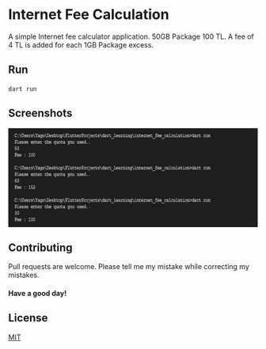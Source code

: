# Internet Fee Calculation

A simple Internet fee calculator application. 50GB Package 100 TL. A fee of 4 TL is added for each 1GB Package excess.

## Run

```
dart run
```

## Screenshots

<img align="center" width="650" height="200" src="screenshots/screenshot.png">

## Contributing

Pull requests are welcome. Please tell me my mistake while correcting my mistakes.

#### Have a good day!

## License

[MIT](https://choosealicense.com/licenses/mit/)
